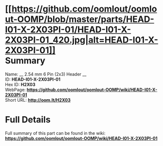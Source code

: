 
[[https://github.com/oomlout/oomlout-OOMP/blob/master/parts/HEAD-I01-X-2X03PI-01/HEAD-I01-X-2X03PI-01_420.jpg|alt=HEAD-I01-X-2X03PI-01]]     
Summary
=================
  
Name: __ 2.54 mm 6 Pin (2x3) Header __    
ID: __HEAD-I01-X-2X03PI-01__   
Hex ID: __H2X03__   
WebPage: __https://github.com/oomlout/oomlout-OOMP/wiki/HEAD-I01-X-2X03PI-01__   
Short URL: __http://oom.lt/H2X03__   

Full Details
==========================
Full summary of this part can be found in the wiki:   
__https://github.com/oomlout/oomlout-OOMP/wiki/HEAD-I01-X-2X03PI-01__    

